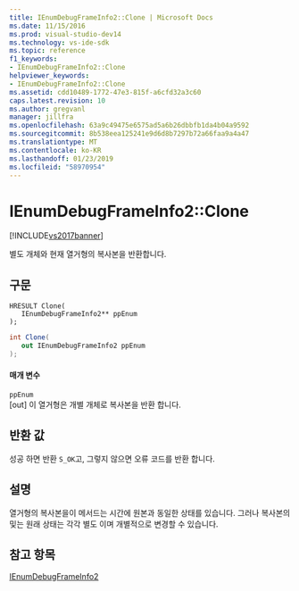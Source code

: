 ```yaml
---
title: IEnumDebugFrameInfo2::Clone | Microsoft Docs
ms.date: 11/15/2016
ms.prod: visual-studio-dev14
ms.technology: vs-ide-sdk
ms.topic: reference
f1_keywords:
- IEnumDebugFrameInfo2::Clone
helpviewer_keywords:
- IEnumDebugFrameInfo2::Clone
ms.assetid: cdd10489-1772-47e3-815f-a6cfd32a3c60
caps.latest.revision: 10
ms.author: gregvanl
manager: jillfra
ms.openlocfilehash: 63a9c49475e6575ad5a6b26dbbfb1da4b04a9592
ms.sourcegitcommit: 8b538eea125241e9d6d8b7297b72a66faa9a4a47
ms.translationtype: MT
ms.contentlocale: ko-KR
ms.lasthandoff: 01/23/2019
ms.locfileid: "58970954"
---
```

# <a name="ienumdebugframeinfo2clone"></a>IEnumDebugFrameInfo2::Clone
[!INCLUDE[vs2017banner](../../../includes/vs2017banner.md)]

별도 개체와 현재 열거형의 복사본을 반환합니다.  
  
## <a name="syntax"></a>구문  
  
```cpp#  
HRESULT Clone(  
   IEnumDebugFrameInfo2** ppEnum  
);  
```  
  
```csharp  
int Clone(  
   out IEnumDebugFrameInfo2 ppEnum  
);  
```  
  
#### <a name="parameters"></a>매개 변수  
 `ppEnum`  
 [out] 이 열거형은 개별 개체로 복사본을 반환 합니다.  
  
## <a name="return-value"></a>반환 값  
 성공 하면 반환 `S_OK`고, 그렇지 않으면 오류 코드를 반환 합니다.  
  
## <a name="remarks"></a>설명  
 열거형의 복사본을이 메서드는 시간에 원본과 동일한 상태를 있습니다. 그러나 복사본의 및는 원래 상태는 각각 별도 이며 개별적으로 변경할 수 있습니다.  
  
## <a name="see-also"></a>참고 항목  
 [IEnumDebugFrameInfo2](../../../extensibility/debugger/reference/ienumdebugframeinfo2.md)
